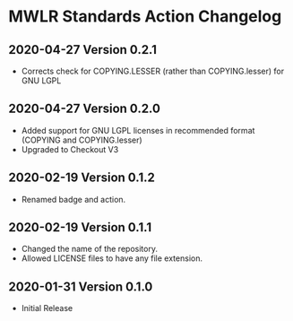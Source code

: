 # MWLR Standards Action Changelog

## 2020-04-27 Version 0.2.1

- Corrects check for COPYING.LESSER (rather than COPYING.lesser) for GNU LGPL

## 2020-04-27 Version 0.2.0

- Added support for GNU LGPL licenses in recommended format (COPYING and COPYING.lesser)
- Upgraded to Checkout V3

## 2020-02-19 Version 0.1.2

- Renamed badge and action.

## 2020-02-19 Version 0.1.1

- Changed the name of the repository.
- Allowed LICENSE files to have any file extension.

## 2020-01-31 Version 0.1.0

- Initial Release
